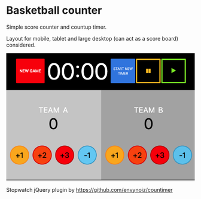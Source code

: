 # Basketball counter

Simple score counter and countup timer.
&NewLine;

Layout for mobile, tablet and large desktop (can act as a score board) considered.
&NewLine;

![screenshot](https://github.com/k-son/basket/blob/master/baket-screenshot.png)
&NewLine;

Stopwatch jQuery plugin by https://github.com/envynoiz/countimer
